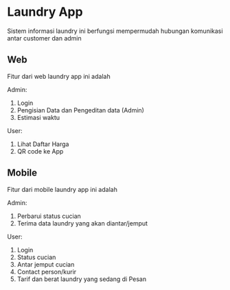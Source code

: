 # Laundry App
Sistem informasi laundry ini berfungsi mempermudah hubungan komunikasi antar customer dan admin


## Web
Fitur dari web laundry app ini adalah

Admin:
1. Login
2. Pengisian Data dan Pengeditan data (Admin)
3. Estimasi waktu

User:
1. Lihat Daftar Harga
2. QR code ke App


## Mobile

Fitur dari mobile laundry app ini adalah

Admin: 
1. Perbarui status cucian
2. Terima data laundry yang akan diantar/jemput

User:
1. Login
2. Status cucian
3. Antar jemput cucian
4. Contact person/kurir
5. Tarif dan berat laundry yang sedang di Pesan
